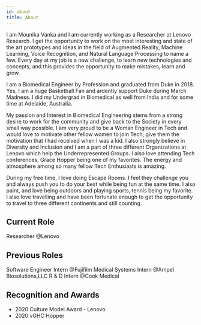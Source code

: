 ```yaml
---
id: about
title: About
---
```


I am Mounika Vanka and I am currently working as a Researcher at Lenovo Research. I get the opportunity to work on the most interesting and state of the art prototypes and ideas in the field of Augmented Reality, Machine Learning, Voice Recognition, and Natural Language Processing to name a few. Every day at my job is a new challenge, to learn new technologies and concepts, and this provides the opportunity to make mistakes, learn and grow. 

I am a Biomedical Engineer by Profession and graduated from Duke in 2018. Yes, I am a huge Basketball Fan and ardently support Duke during March Madness. I did my Undergrad in Biomedical as well from India and for some time at Adelaide, Australia. 

My passion and Interest in Biomedical Engineering stems from a strong desire to work for the community and give back to the Society in every small way possible. I am very proud to be a Woman Engineer in Tech and would love to motivate other fellow women to join Tech, give them the motivation that I had received when I was a kid. I also strongly believe in Diversity and Inclusion and I am a part of three different Organizations at Lenovo which help the Underrepresented Groups. I also love attending Tech conferences, Grace Hopper being one of my favorites. The energy and atmosphere among so many fellow Tech Enthusiasts is amazing. 

During my free time, I love doing Escape Rooms. I feel they challenge you and always push you to do your best while being fun at the same time. I also paint, and love being outdoors and playing sports, tennis being my favorite. I also love travelling and have been fortunate enough to get the opportunity to travel to three different continents and still counting.


## Current Role

Researcher @Lenovo

## Previous Roles

Software Engineer Intern @Fujifilm Medical Systems
Intern @Ampel Biosolutions,LLC
R & D Intern @Cook Medical

## Recognition and Awards

- 2020 Culture Model Award - Lenovo
- 2020 vGHC Hopper
